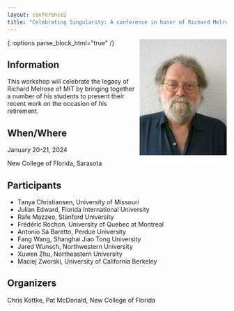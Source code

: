 ```yaml
---
layout: conference2
title: "Celebrating Singularity: A conference in honor of Richard Melrose"
---
```


{::options parse_block_html="true" /}
<img align="right" width="200px" src="Richard_Melrose.jpg">

## Information
This workshop will celebrate the legacy of Richard Melrose of MIT by bringing together a number of his students to present their recent work on the occasion of his retirement.

## When/Where
January 20-21, 2024

New College of Florida, Sarasota


## Participants
- Tanya Christiansen, University of Missouri
- Julian Edward, Florida International University
- Rafe Mazzeo, Stanford University
- Frédéric Rochon, University of Quebec at Montreal
- Antonio Sá Baretto, Perdue University
- Fang Wang, Shanghai Jiao Tong University
- Jared Wunsch, Northwestern University
- Xuwen Zhu, Northeastern University
- Maciej Zworski, University of California Berkeley


## Organizers  
Chris Kottke, Pat McDonald, New College of Florida



